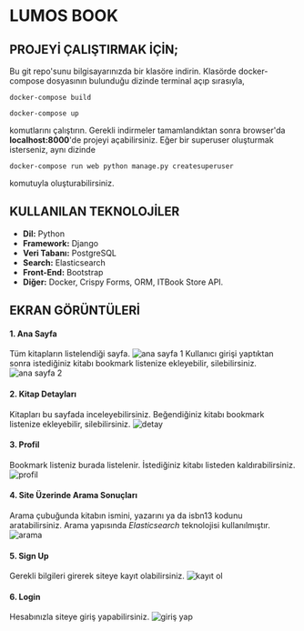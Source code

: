 # LUMOS BOOK

## PROJEYİ ÇALIŞTIRMAK İÇİN;

Bu git repo'sunu bilgisayarınızda bir klasöre indirin. Klasörde docker-compose dosyasının bulunduğu dizinde terminal açıp sırasıyla, 

```
docker-compose build

docker-compose up
```

komutlarını çalıştırın. Gerekli indirmeler tamamlandıktan sonra browser'da **localhost:8000**'de projeyi açabilirsiniz. Eğer bir superuser oluşturmak isterseniz, aynı dizinde

```
docker-compose run web python manage.py createsuperuser
```

komutuyla oluşturabilirsiniz.


## KULLANILAN TEKNOLOJİLER
- **Dil:** Python
- **Framework:** Django
- **Veri Tabanı:** PostgreSQL
- **Search:** Elasticsearch
- **Front-End:** Bootstrap
- **Diğer:** Docker, Crispy Forms, ORM, ITBook Store API.


## EKRAN GÖRÜNTÜLERİ

#### 1. Ana Sayfa 
Tüm kitapların listelendiği sayfa.
![ana sayfa 1](https://user-images.githubusercontent.com/52426752/108761270-b1c8c580-755f-11eb-87c5-a665d73d86d3.PNG)
Kullanıcı girişi yaptıktan sonra istediğiniz kitabı bookmark listenize ekleyebilir, silebilirsiniz.
![ana sayfa 2](https://user-images.githubusercontent.com/52426752/108761655-2996f000-7560-11eb-8ae7-b7df2df5637b.PNG)

#### 2. Kitap Detayları
Kitapları bu sayfada inceleyebilirsiniz. Beğendiğiniz kitabı bookmark listenize ekleyebilir, silebilirsiniz.
![detay](https://user-images.githubusercontent.com/52426752/108761743-43d0ce00-7560-11eb-9623-e556e59da3c0.PNG)

#### 3. Profil
Bookmark listeniz burada listelenir. İstediğiniz kitabı listeden kaldırabilirsiniz.
![profil](https://user-images.githubusercontent.com/52426752/108761985-99a57600-7560-11eb-9009-3aa210758e08.PNG)

#### 4. Site Üzerinde Arama Sonuçları
Arama çubuğunda kitabın ismini, yazarını ya da isbn13 kodunu aratabilirsiniz. Arama yapısında *Elasticsearch* teknolojisi kullanılmıştır.
![arama](https://user-images.githubusercontent.com/52426752/108762006-9f02c080-7560-11eb-9c76-8cdb06a02b57.PNG)

#### 5. Sign Up
Gerekli bilgileri girerek siteye kayıt olabilirsiniz.
![kayıt ol](https://user-images.githubusercontent.com/52426752/108762017-a1651a80-7560-11eb-8b36-08cc3b360342.PNG)

#### 6. Login
Hesabınızla siteye giriş yapabilirsiniz.
![giriş yap](https://user-images.githubusercontent.com/52426752/108762030-a3c77480-7560-11eb-8fc0-67425d9ef88c.PNG)

